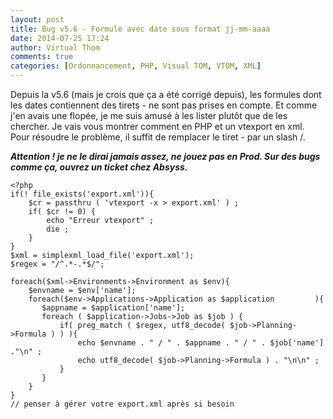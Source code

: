 ```yaml
---
layout: post
title: Bug v5.6 - Formule avec date sous format jj-mm-aaaa
date: 2014-07-25 17:24
author: Virtual Thom
comments: true
categories: [Ordonnancement, PHP, Visual TOM, VTOM, XML]
---
```

Depuis la v5.6 (mais je crois que ça a été corrigé depuis), les formules dont les dates contiennent des tirets - ne sont pas prises en compte.
Et comme j'en avais une flopée, je me suis amusé à les lister plutôt que de les chercher. Je vais vous montrer comment en PHP et un vtexport en xml.
Pour résoudre le problème, il suffit de remplacer le tiret - par un slash /. 

<em><strong>Attention ! je ne le dirai jamais assez, ne jouez pas en Prod. Sur des bugs comme ça, ouvrez un ticket chez Absyss.</strong></em>


```
<?php
if(! file_exists('export.xml')){
	$cr = passthru ( 'vtexport -x > export.xml' ) ;
	if( $cr != 0) {
		echo "Erreur vtexport" ;
		die ;
	}
}
$xml = simplexml_load_file('export.xml');
$regex = "/^.*-.*$/";
 
foreach($xml->Environments->Environment as $env){
	$envname = $env['name'];
	foreach($env->Applications->Application as $application         ){
	   $appname = $application['name'];
	   foreach ( $application->Jobs->Job as $job ) {
		   if( preg_match ( $regex, utf8_decode( $job->Planning->Formula ) ) ){
			   echo $envname . " / " . $appname . " / " . $job['name'] ."\n" ;
			   echo utf8_decode( $job->Planning->Formula ) . "\n\n" ;
		   }
	   }
	}               
}
// penser à gérer votre export.xml après si besoin
```
